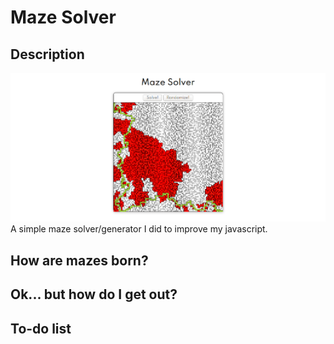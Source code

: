 # Maze Solver
## Description
![](showcase.png)
A simple maze solver/generator I did to improve my javascript.

## How are mazes born?

## Ok... but how do I get out?

## To-do list